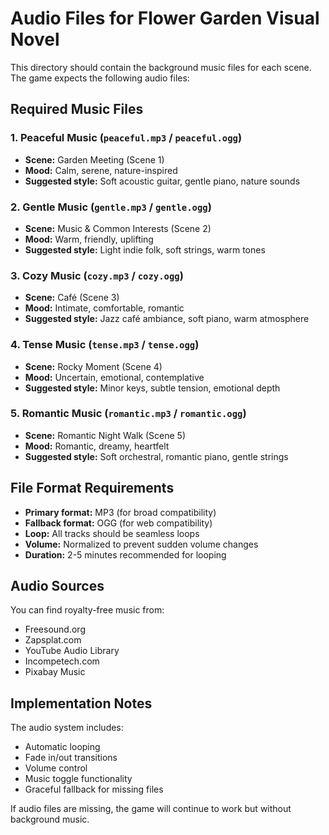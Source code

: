 # Audio Files for Flower Garden Visual Novel

This directory should contain the background music files for each scene. The game expects the following audio files:

## Required Music Files

### 1. Peaceful Music (`peaceful.mp3` / `peaceful.ogg`)
- **Scene:** Garden Meeting (Scene 1)
- **Mood:** Calm, serene, nature-inspired
- **Suggested style:** Soft acoustic guitar, gentle piano, nature sounds

### 2. Gentle Music (`gentle.mp3` / `gentle.ogg`)
- **Scene:** Music & Common Interests (Scene 2)
- **Mood:** Warm, friendly, uplifting
- **Suggested style:** Light indie folk, soft strings, warm tones

### 3. Cozy Music (`cozy.mp3` / `cozy.ogg`)
- **Scene:** Café (Scene 3)
- **Mood:** Intimate, comfortable, romantic
- **Suggested style:** Jazz café ambiance, soft piano, warm atmosphere

### 4. Tense Music (`tense.mp3` / `tense.ogg`)
- **Scene:** Rocky Moment (Scene 4)
- **Mood:** Uncertain, emotional, contemplative
- **Suggested style:** Minor keys, subtle tension, emotional depth

### 5. Romantic Music (`romantic.mp3` / `romantic.ogg`)
- **Scene:** Romantic Night Walk (Scene 5)
- **Mood:** Romantic, dreamy, heartfelt
- **Suggested style:** Soft orchestral, romantic piano, gentle strings

## File Format Requirements

- **Primary format:** MP3 (for broad compatibility)
- **Fallback format:** OGG (for web compatibility)
- **Loop:** All tracks should be seamless loops
- **Volume:** Normalized to prevent sudden volume changes
- **Duration:** 2-5 minutes recommended for looping

## Audio Sources

You can find royalty-free music from:
- Freesound.org
- Zapsplat.com
- YouTube Audio Library
- Incompetech.com
- Pixabay Music

## Implementation Notes

The audio system includes:
- Automatic looping
- Fade in/out transitions
- Volume control
- Music toggle functionality
- Graceful fallback for missing files

If audio files are missing, the game will continue to work but without background music.